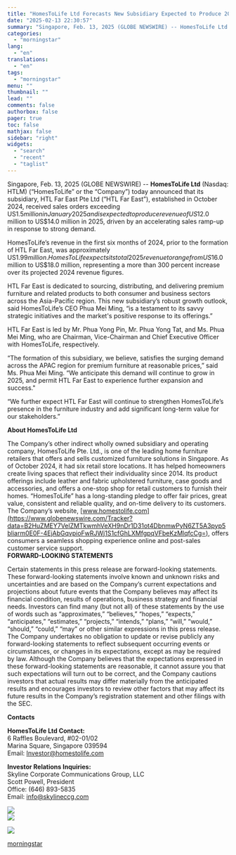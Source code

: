 ```yaml
---
title: "HomesToLife Ltd Forecasts New Subsidiary Expected to Produce 2025 Revenue of US$12.0 Million to US$14.0 Million"
date: "2025-02-13 22:30:57"
summary: "Singapore, Feb. 13, 2025 (GLOBE NEWSWIRE) -- HomesToLife Ltd (Nasdaq: HTLM) (“HomesToLife” or the “Company”) today announced that its subsidiary, HTL Far East Pte Ltd (“HTL Far East”), established in October 2024, received sales orders exceeding US$1.5 million in January 2025 and is expected to produce revenue of US$12.0 million..."
categories:
  - "morningstar"
lang:
  - "en"
translations:
  - "en"
tags:
  - "morningstar"
menu: ""
thumbnail: ""
lead: ""
comments: false
authorbox: false
pager: true
toc: false
mathjax: false
sidebar: "right"
widgets:
  - "search"
  - "recent"
  - "taglist"
---
```


Singapore, Feb. 13, 2025 (GLOBE NEWSWIRE) -- **HomesToLife Ltd** (Nasdaq: HTLM) (“HomesToLife” or the “Company”) today announced that its subsidiary, HTL Far East Pte Ltd (“HTL Far East”), established in October 2024, received sales orders exceeding US$1.5 million in January 2025 and is expected to produce revenue of US$12.0 million to US$14.0 million in 2025, driven by an accelerating sales ramp-up in response to strong demand.

HomesToLife’s revenue in the first six months of 2024, prior to the formation of HTL Far East, was approximately US$1.99 million. HomesToLife expects its total 2025 revenue to range from US$16.0 million to US$18.0 million, representing a more than 300 percent increase over its projected 2024 revenue figures.

HTL Far East is dedicated to sourcing, distributing, and delivering premium furniture and related products to both consumer and business sectors across the Asia-Pacific region. This new subsidiary’s robust growth outlook, said HomesToLife’s CEO Phua Mei Ming, “is a testament to its savvy strategic initiatives and the market's positive response to its offerings.”

HTL Far East is led by Mr. Phua Yong Pin, Mr. Phua Yong Tat, and Ms. Phua Mei Ming, who are Chairman, Vice-Chairman and Chief Executive Officer with HomesToLife, respectively.

“The formation of this subsidiary, we believe, satisfies the surging demand across the APAC region for premium furniture at reasonable prices,” said Ms. Phua Mei Ming. “We anticipate this demand will continue to grow in 2025, and permit HTL Far East to experience further expansion and success."

“We further expect HTL Far East will continue to strengthen HomesToLife’s presence in the furniture industry and add significant long-term value for our stakeholders.”

**About HomesToLife Ltd**

The Company’s other indirect wholly owned subsidiary and operating company, HomesToLife Pte. Ltd., is one of the leading home furniture retailers that offers and sells customized furniture solutions in Singapore. As of October 2024, it had six retail store locations. It has helped homeowners create living spaces that reflect their individuality since 2014. Its product offerings include leather and fabric upholstered furniture, case goods and accessories, and offers a one-stop shop for retail customers to furnish their homes. “HomesToLife” has a long-standing pledge to offer fair prices, great value, consistent and reliable quality, and on-time delivery to its customers. The Company’s website, [www.homestolife.com](https://www.globenewswire.com/Tracker?data=B2HuZMEY7VelZMTkwmhVeXH9nDr1D31ot4DbnmwPyN6ZT5A3pyp5bliarm0E0F-4EjAbGqvpioFwRJWj1S1cfGhLXMfgpqVFbeKzMlqfcCg=), offers consumers a seamless shopping experience online and post-sales customer service support.  
 **FORWARD-LOOKING STATEMENTS**

Certain statements in this press release are forward-looking statements. These forward-looking statements involve known and unknown risks and uncertainties and are based on the Company’s current expectations and projections about future events that the Company believes may affect its financial condition, results of operations, business strategy and financial needs. Investors can find many (but not all) of these statements by the use of words such as “approximates,” “believes,” “hopes,” “expects,” “anticipates,” “estimates,” “projects,” “intends,” “plans,” “will,” “would,” “should,” “could,” “may” or other similar expressions in this press release. The Company undertakes no obligation to update or revise publicly any forward-looking statements to reflect subsequent occurring events or circumstances, or changes in its expectations, except as may be required by law. Although the Company believes that the expectations expressed in these forward-looking statements are reasonable, it cannot assure you that such expectations will turn out to be correct, and the Company cautions investors that actual results may differ materially from the anticipated results and encourages investors to review other factors that may affect its future results in the Company’s registration statement and other filings with the SEC.

**Contacts**

**HomesToLife Ltd Contact:**  
6 Raffles Boulevard, #02-01/02  
Marina Square, Singapore 039594  
Email: [Investor@homestolife.com](https://www.globenewswire.com/Tracker?data=gE6gg3LBdL70OKVgK0uNjaLsp1BCaq9dyVeqhLgZyLnp5GEI0xoX02Fapr6Uv_rU7u2flYT3DXHBPXmieyk4kii9-3wq1DMJ2PJmQepT6Wg=)   


**Investor Relations Inquiries:**  
Skyline Corporate Communications Group, LLC  
Scott Powell, President  
Office: (646) 893-5835  
Email: [info@skylineccg.com](https://www.globenewswire.com/Tracker?data=9IVUNVqLCnBrTSoM-Xlcv7-1OZzxVW63kADiYVSAqx1cbWdlaOUyoTXZfOd-fC-MOCEawzO-pkS9Spb2kdrUkyAdpnh6WS2C7u01NPEZjQ8=)   


 ![](https://www.globenewswire.com/newsroom/ti?nf=OTM1Njg2MyM2NzQ2NzI5IzUwMDEyODU5OQ==)   
 ![](https://ml.globenewswire.com/media/Y2JhZjQ5OWItNzY3Mi00Njg5LWE0MWItOTFjOGRiOWEzODBlLTUwMDEyODU5OQ==/tiny/HomesToLife-Ltd.png)

 [![](https://ml.globenewswire.com/media/1fb01675-22bb-45b3-b4c5-bf8c014122d6/small/logo-png.png)](https://www.globenewswire.com/NewsRoom/AttachmentNg/1fb01675-22bb-45b3-b4c5-bf8c014122d6)

[morningstar](https://www.morningstar.com/news/globe-newswire/9356863/homestolife-ltd-forecasts-new-subsidiary-expected-to-produce-2025-revenue-of-us120-million-to-us140-million)
